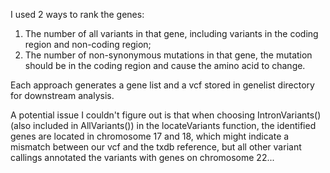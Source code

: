 I used 2 ways to rank the genes:
1. The number of all variants in that gene, including variants in the coding region and non-coding region;
2. The number of non-synonymous mutations in that gene, the mutation should be in the coding region and cause the amino acid to change.

Each approach generates a gene list and a vcf stored in genelist directory for downstream analysis.

A potential issue I couldn't figure out is that when choosing IntronVariants() (also included in AllVariants()) in the locateVariants function, the identified genes are located in chromosome 17 and 18, which might indicate a mismatch between our vcf and the txdb reference, but all other variant callings annotated the variants with genes on chromosome 22...
